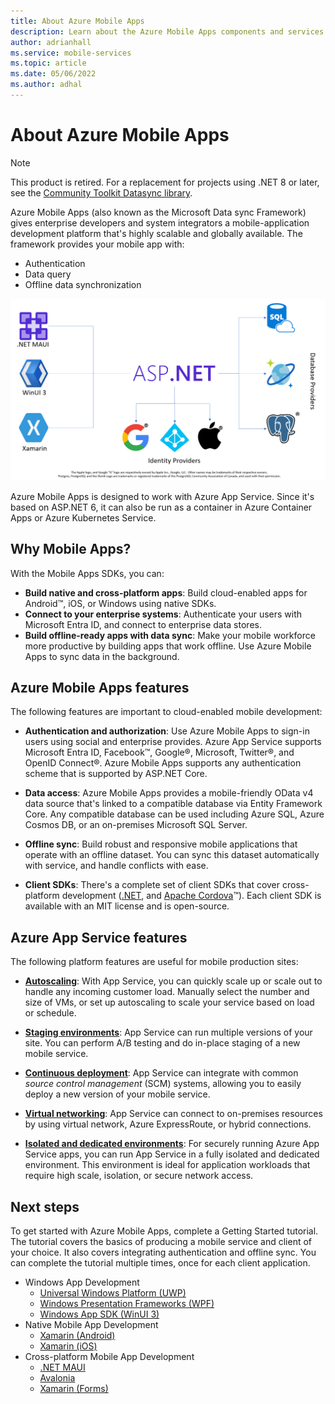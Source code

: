 ```yaml
---
title: About Azure Mobile Apps
description: Learn about the Azure Mobile Apps components and services.
author: adrianhall
ms.service: mobile-services
ms.topic: article
ms.date: 05/06/2022
ms.author: adhal
---
```


# About Azure Mobile Apps

> [!NOTE]
> This product is retired. For a replacement for projects using .NET 8 or later, see the [Community Toolkit Datasync library](https://aka.ms/azure-mobile-apps/docs).

Azure Mobile Apps (also known as the Microsoft Data sync Framework) gives enterprise developers and system integrators a mobile-application development platform that's highly scalable and globally available.  The framework provides your mobile app with:

* Authentication
* Data query
* Offline data synchronization

![Visual overview of Azure Mobile Apps capabilities](./media/overview.png)

Azure Mobile Apps is designed to work with Azure App Service. Since it's based on ASP.NET 6, it can also be run as a container in Azure Container Apps or Azure Kubernetes Service.

## Why Mobile Apps?

With the Mobile Apps SDKs, you can:

* **Build native and cross-platform apps**: Build cloud-enabled apps for Android&trade;, iOS, or Windows using native SDKs.
* **Connect to your enterprise systems**: Authenticate your users with Microsoft Entra ID, and connect to enterprise data stores.
* **Build offline-ready apps with data sync**: Make your mobile workforce more productive by building apps that work offline. Use Azure Mobile Apps to sync data in the background.

## Azure Mobile Apps features

The following features are important to cloud-enabled mobile development:

* **Authentication and authorization**: Use Azure Mobile Apps to sign-in users using social and enterprise provides.  Azure App Service supports Microsoft Entra ID, Facebook&trade;, Google&reg;, Microsoft, Twitter&reg;, and OpenID Connect&reg;.  Azure Mobile Apps supports any authentication scheme that is supported by ASP.NET Core.

* **Data access**: Azure Mobile Apps provides a mobile-friendly OData v4 data source that's linked to a compatible database via Entity Framework Core. Any compatible database can be used including Azure SQL, Azure Cosmos DB, or an on-premises Microsoft SQL Server.

* **Offline sync**: Build robust and responsive mobile applications that operate with an offline dataset. You can sync this dataset automatically with service, and handle conflicts with ease.

* **Client SDKs**: There's a complete set of client SDKs that cover cross-platform development ([.NET](howto/client/dotnet.md), and [Apache Cordova](howto/client/cordova.md)&trade;). Each client SDK is available with an MIT license and is open-source.

## Azure App Service features

The following platform features are useful for mobile production sites:

* [**Autoscaling**](/azure/app-service/manage-scale-up): With App Service, you can quickly scale up or scale out to handle any incoming customer load. Manually select the number and size of VMs, or set up autoscaling to scale your service based on load or schedule.

* [**Staging environments**](/azure/app-service/deploy-staging-slots): App Service can run multiple versions of your site. You can perform A/B testing and do in-place staging of a new mobile service.

* [**Continuous deployment**](/azure/app-service/deploy-continuous-deployment): App Service can integrate with common _source control management_ (SCM) systems, allowing you to easily deploy a new version of your mobile service.

* [**Virtual networking**](/azure/app-service/web-sites-integrate-with-vnet): App Service can connect to on-premises resources by using virtual network, Azure ExpressRoute, or hybrid connections.

* [**Isolated and dedicated environments**](/azure/app-service/environment/intro): For securely running Azure App Service apps, you can run App Service in a fully isolated and dedicated environment. This environment is ideal for application workloads that require high scale, isolation, or secure network access.

## Next steps

To get started with Azure Mobile Apps, complete a Getting Started tutorial. The tutorial covers the basics of producing a mobile service and client of your choice. It also covers integrating authentication and offline sync. You can complete the tutorial multiple times, once for each client application.

* Windows App Development
  * [Universal Windows Platform (UWP)](quickstarts/uwp/index.md)
  * [Windows Presentation Frameworks (WPF)](quickstarts/wpf/index.md)
  * [Windows App SDK (WinUI 3)](quickstarts/winui/index.md)
* Native Mobile App Development
  * [Xamarin (Android)](quickstarts/xamarin-android/index.md)
  * [Xamarin (iOS)](quickstarts/xamarin-ios/index.md)
* Cross-platform Mobile App Development
  * [.NET MAUI](quickstarts/maui/index.md)
  * [Avalonia](quickstarts/avalonia/index.md)
  * [Xamarin (Forms)](quickstarts/xamarin-forms/index.md)
